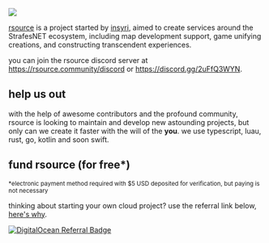 ![](https://media.discordapp.net/attachments/768093841793351723/945467062208331806/rsource_banner.png)

[rsource](https://rsource.community/) is a project started by [insyri](https://github.com/insyri), aimed to create services around the StrafesNET ecosystem, including map development support, game unifying creations, and constructing transcendent experiences.

you can join the rsource discord server at https://rsource.community/discord or https://discord.gg/2uFfQ3WYN.

## help us out
with the help of awesome contributors and the profound community, rsource is looking to maintain and develop new astounding projects, but only can we create it faster with the will of the **you**. we use typescript, luau, rust, go, kotlin and soon swift.

## fund rsource (for free*)
<sub>*electronic payment method required with $5 USD deposited for verification, but paying is not necessary</sub>

thinking about starting your own cloud project? use the referral link below, [here's why](https://docs.digitalocean.com/products/accounts/referrals/).

[![DigitalOcean Referral Badge](https://web-platforms.sfo2.cdn.digitaloceanspaces.com/WWW/Badge%201.svg)](https://www.digitalocean.com/?refcode=02e293f3a59e&utm_campaign=Referral_Invite&utm_medium=Referral_Program&utm_source=badge)

